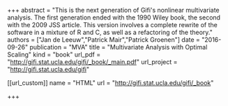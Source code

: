+++
abstract = "This is the next generation of Gifi's nonlinear multivariate analysis. The first generation ended with the 1990 Wiley book, the second with the 2009 JSS article. This version involves a complete rewrite of the software in a mixture of R and C, as well as a refactoring of the theory."
authors = ["Jan de Leeuw","Patrick Mair","Patrick Groenen"]
date = "2016-09-26"
publication = "MVA"
title = "Multivariate Analysis with Optimal Scaling"
kind = "book"
url_pdf = "http://gifi.stat.ucla.edu/gifi/_book/_main.pdf"
url_project = "http://gifi.stat.ucla.edu/gifi"


[[url_custom]]
name = "HTML"
url = "http://gifi.stat.ucla.edu/gifi/_book"

+++


